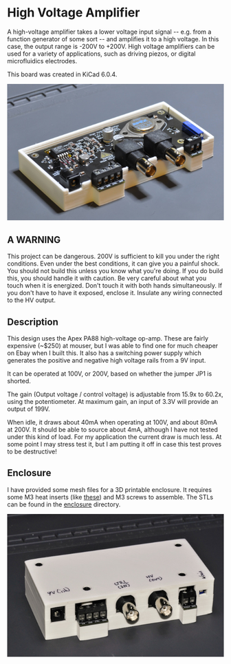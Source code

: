High Voltage Amplifier
======================

A high-voltage amplifier takes a lower voltage input signal -- e.g. from a 
function generator of some sort -- and amplifies it to a high voltage. In this
case, the output range is -200V to +200V. High voltage amplifiers can be used
for a variety of applications, such as driving piezos, or digital microfluidics
electrodes. 

This board was created in KiCad 6.0.4. 

![HV Amplifier](/docs/HVAmplifier_topoff.jpg?raw=true "HV Amplifier")

## A WARNING

This project can be dangerous. 200V is sufficient to kill you under
the right conditions. Even under the best conditions, it can give you a 
painful shock. You should not build this unless you know what you're doing.
If you do build this, you should handle it with caution. Be very careful about
what you touch when it is energized. Don't touch it with both hands
simultaneously. If you don't have to have it exposed, enclose it. Insulate
any wiring connected to the HV output.

## Description

This design uses the Apex PA88 high-voltage op-amp. These are fairly expensive
(~$250) at mouser, but I was able to find one for much cheaper on Ebay when I
built this. It also has a switching power supply which generates the positive
and negative high voltage rails from a 9V input. 

It can be operated at 100V, or 200V, based on whether the jumper JP1 is shorted.

The gain (Output voltage / control voltage) is adjustable from 15.9x to 60.2x,
using the potentiometer. At maximum gain, an input of 3.3V will provide an
output of 199V. 

When idle, it draws about 40mA when operating at 100V, and about 80mA at 200V. It
should be able to source about 4mA, although I have not tested under this kind
of load. For my application the current draw is much less. At some point I may
stress test it, but I am putting it off in case this test proves to be destructive!

## Enclosure 

I have provided some mesh files for a 3D printable enclosure. It requires some
M3 heat inserts (like [these](https://www.amazon.com/initeq-M3-0-5-Threaded-Inserts-Printing/dp/B073W2898C/))
and M3 screws to assemble. The STLs can be found in the [enclosure](enclosure/) 
directory.

![HV Amplifier](/docs/HVAmplifier.jpg?raw=true "HV Amplifier")


